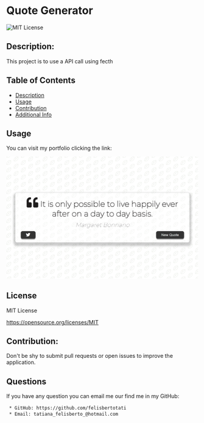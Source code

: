 # Quote Generator

![MIT License](https://img.shields.io/badge/license-MIT-blue.svg)

## Description:

This project is to use a API call using fecth

## Table of Contents

- [Description](#description)
- [Usage](#usage)
- [Contribution](#contribution)
- [Additional Info](#github)

## Usage

You can visit my portfolio clicking the link:

![image](https://github.com/felisbertotati/quote-generator/blob/main/Assets/images/screenshote.png?raw=true)

## License

MIT License

https://opensource.org/licenses/MIT

## Contribution:

Don't be shy to submit pull requests or open issues to improve the application.

## Questions

If you have any question you can email me our find me in my GitHub:

     * GitHub: https://github.com/felisbertotati
     * Email: tatiana_felisberto_@hotmail.com
